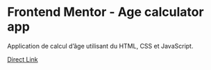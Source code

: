 # Frontend Mentor - Age calculator app

Application de calcul d’âge utilisant du HTML, CSS et JavaScript.

[Direct Link](https://)
